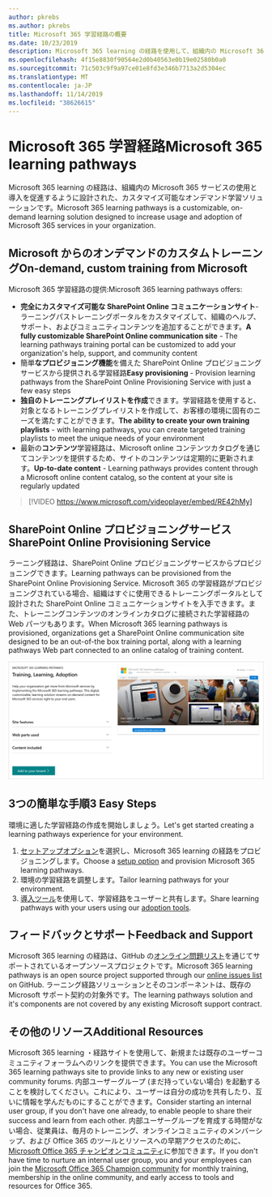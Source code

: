 ```yaml
---
author: pkrebs
ms.author: pkrebs
title: Microsoft 365 学習経路の概要
ms.date: 10/23/2019
description: Microsoft 365 learning の経路を使用して、組織内の Microsoft 365 サービスの使用を促進する方法について説明します。 ラーニング経路には、カスタム SharePoint Online web パーツと、Microsoft 365 テナントに簡単にプロビジョニングできる最新の SharePoint Online コミュニケーショントレーニングサイトが含まれています。
ms.openlocfilehash: 4f15e8830f90564e2d0b40563e0b19e02580b0a0
ms.sourcegitcommit: 71c503c9f9a97ce01e8fd3e346b7713a2d5304ec
ms.translationtype: MT
ms.contentlocale: ja-JP
ms.lasthandoff: 11/14/2019
ms.locfileid: "38626615"
---
```

# <a name="microsoft-365-learning-pathways"></a><span data-ttu-id="a7861-104">Microsoft 365 学習経路</span><span class="sxs-lookup"><span data-stu-id="a7861-104">Microsoft 365 learning pathways</span></span> 
<span data-ttu-id="a7861-105">Microsoft 365 learning の経路は、組織内の Microsoft 365 サービスの使用と導入を促進するように設計された、カスタマイズ可能なオンデマンド学習ソリューションです。</span><span class="sxs-lookup"><span data-stu-id="a7861-105">Microsoft 365 learning pathways is a customizable, on-demand learning solution designed to increase usage and adoption of Microsoft 365 services in your organization.</span></span>   

## <a name="on-demand-custom-training-from-microsoft"></a><span data-ttu-id="a7861-106">Microsoft からのオンデマンドのカスタムトレーニング</span><span class="sxs-lookup"><span data-stu-id="a7861-106">On-demand, custom training from Microsoft</span></span>

<span data-ttu-id="a7861-107">Microsoft 365 学習経路の提供:</span><span class="sxs-lookup"><span data-stu-id="a7861-107">Microsoft 365 learning pathways offers:</span></span>

- <span data-ttu-id="a7861-108">**完全にカスタマイズ可能な SharePoint Online コミュニケーションサイト**-ラーニングパストレーニングポータルをカスタマイズして、組織のヘルプ、サポート、およびコミュニティコンテンツを追加することができます。</span><span class="sxs-lookup"><span data-stu-id="a7861-108">**A fully customizable SharePoint Online communication site** - The learning pathways training portal can be customized to add your organization's help, support, and community content</span></span>
- <span data-ttu-id="a7861-109">簡単**なプロビジョニング機能**を備えた SharePoint Online プロビジョニングサービスから提供される学習経路</span><span class="sxs-lookup"><span data-stu-id="a7861-109">**Easy provisioning** - Provision learning pathways from the SharePoint Online Provisioning Service with just a few easy steps</span></span>
- <span data-ttu-id="a7861-110">**独自のトレーニングプレイリストを作成**できます。学習経路を使用すると、対象となるトレーニングプレイリストを作成して、お客様の環境に固有のニーズを満たすことができます。</span><span class="sxs-lookup"><span data-stu-id="a7861-110">**The ability to create your own training playlists** - with learning pathways, you can create targeted training playlists to meet the unique needs of your environment</span></span>
- <span data-ttu-id="a7861-111">最新の**コンテンツ**学習経路は、Microsoft online コンテンツカタログを通じてコンテンツを提供するため、サイトのコンテンツは定期的に更新されます。</span><span class="sxs-lookup"><span data-stu-id="a7861-111">**Up-to-date content** - Learning pathways provides content through a Microsoft online content catalog, so the content at your site is regularly updated</span></span>

> [!VIDEO https://www.microsoft.com/videoplayer/embed/RE42hMy]

## <a name="sharepoint-online-provisioning-service"></a><span data-ttu-id="a7861-112">SharePoint Online プロビジョニングサービス</span><span class="sxs-lookup"><span data-stu-id="a7861-112">SharePoint Online Provisioning Service</span></span> 
<span data-ttu-id="a7861-113">ラーニング経路は、SharePoint Online プロビジョニングサービスからプロビジョニングできます。</span><span class="sxs-lookup"><span data-stu-id="a7861-113">Learning pathways can be provisioned from the SharePoint Online Provisioning Service.</span></span> <span data-ttu-id="a7861-114">Microsoft 365 の学習経路がプロビジョニングされている場合、組織はすぐに使用できるトレーニングポータルとして設計された SharePoint Online コミュニケーションサイトを入手できます。また、トレーニングコンテンツのオンラインカタログに接続された学習経路の Web パーツもあります。</span><span class="sxs-lookup"><span data-stu-id="a7861-114">When Microsoft 365 learning pathways is provisioned, organizations get a SharePoint Online communication site designed to be an out-of-the box training portal, along with a learning pathways Web part connected to an online catalog of training content.</span></span> 

![cg-provision](media/cg-provision.png)

## <a name="3-easy-steps"></a><span data-ttu-id="a7861-116">3つの簡単な手順</span><span class="sxs-lookup"><span data-stu-id="a7861-116">3 Easy Steps</span></span>
<span data-ttu-id="a7861-117">環境に適した学習経路の作成を開始しましょう。</span><span class="sxs-lookup"><span data-stu-id="a7861-117">Let's get started creating a learning pathways experience for your environment.</span></span>
1. <span data-ttu-id="a7861-118">[セットアップオプション](custom_setupoptions.md)を選択し、Microsoft 365 learning の経路をプロビジョニングします。</span><span class="sxs-lookup"><span data-stu-id="a7861-118">Choose a [setup option](custom_setupoptions.md) and provision Microsoft 365 learning pathways.</span></span>  
2. <span data-ttu-id="a7861-119">環境の学習経路を調整します。</span><span class="sxs-lookup"><span data-stu-id="a7861-119">Tailor learning pathways for your environment.</span></span>
3. <span data-ttu-id="a7861-120">[導入ツール](driveadoption.md)を使用して、学習経路をユーザーと共有します。</span><span class="sxs-lookup"><span data-stu-id="a7861-120">Share learning pathways with your users using our [adoption tools](driveadoption.md).</span></span>

## <a name="feedback-and-support"></a><span data-ttu-id="a7861-121">フィードバックとサポート</span><span class="sxs-lookup"><span data-stu-id="a7861-121">Feedback and Support</span></span>

<span data-ttu-id="a7861-122">Microsoft 365 learning の経路は、GitHub の[オンライン問題リスト](https://aka.ms/CustomLearningHelp)を通じてサポートされているオープンソースプロジェクトです。</span><span class="sxs-lookup"><span data-stu-id="a7861-122">Microsoft 365 learning pathways is an open source project supported through our [online issues list](https://aka.ms/CustomLearningHelp) on GitHub.</span></span> <span data-ttu-id="a7861-123">ラーニング経路ソリューションとそのコンポーネントは、既存の Microsoft サポート契約の対象外です。</span><span class="sxs-lookup"><span data-stu-id="a7861-123">The learning pathways solution and it's components are not covered by any existing Microsoft support contract.</span></span>  

## <a name="additional-resources"></a><span data-ttu-id="a7861-124">その他のリソース</span><span class="sxs-lookup"><span data-stu-id="a7861-124">Additional Resources</span></span>
<span data-ttu-id="a7861-125">Microsoft 365 learning ・経路サイトを使用して、新規または既存のユーザーコミュニティフォーラムへのリンクを提供できます。</span><span class="sxs-lookup"><span data-stu-id="a7861-125">You can use the Microsoft 365 learning pathways site to provide links to any new or existing user community forums.</span></span> <span data-ttu-id="a7861-126">内部ユーザーグループ (まだ持っていない場合) を起動することを検討してください。これにより、ユーザーは自分の成功を共有したり、互いに情報を学んだものにすることができます。</span><span class="sxs-lookup"><span data-stu-id="a7861-126">Consider starting an internal user group, if you don't have one already, to enable people to share their success and learn from each other.</span></span>  <span data-ttu-id="a7861-127">内部ユーザーグループを育成する時間がない場合、従業員は、毎月のトレーニング、オンラインコミュニティのメンバーシップ、および Office 365 のツールとリソースへの早期アクセスのために、 [Microsoft Office 365 チャンピオンコミュニティ](https://aka.ms/O365Champions)に参加できます。</span><span class="sxs-lookup"><span data-stu-id="a7861-127">If you don't have time to nurture an internal user group, you and your employees can join the [Microsoft Office 365 Champion community](https://aka.ms/O365Champions) for monthly training, membership in the online community, and early access to tools and resources for Office 365.</span></span>